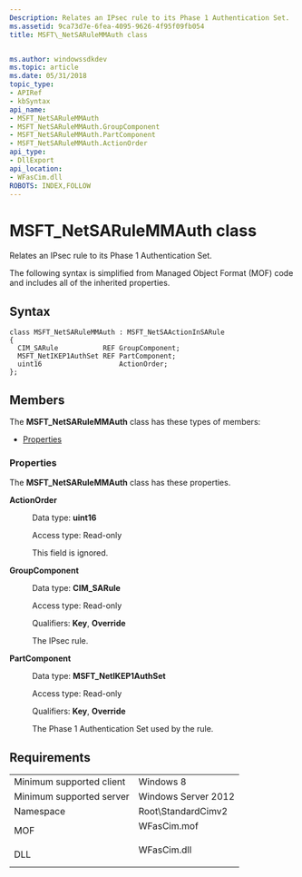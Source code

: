 ```yaml
---
Description: Relates an IPsec rule to its Phase 1 Authentication Set.
ms.assetid: 9ca73d7e-6fea-4095-9626-4f95f09fb054
title: MSFT\_NetSARuleMMAuth class


ms.author: windowssdkdev
ms.topic: article
ms.date: 05/31/2018
topic_type: 
- APIRef
- kbSyntax
api_name: 
- MSFT_NetSARuleMMAuth
- MSFT_NetSARuleMMAuth.GroupComponent
- MSFT_NetSARuleMMAuth.PartComponent
- MSFT_NetSARuleMMAuth.ActionOrder
api_type: 
- DllExport
api_location: 
- WFasCim.dll
ROBOTS: INDEX,FOLLOW
---
```


# MSFT\_NetSARuleMMAuth class

Relates an IPsec rule to its Phase 1 Authentication Set.

The following syntax is simplified from Managed Object Format (MOF) code and includes all of the inherited properties.

## Syntax

``` syntax
class MSFT_NetSARuleMMAuth : MSFT_NetSAActionInSARule
{
  CIM_SARule           REF GroupComponent;
  MSFT_NetIKEP1AuthSet REF PartComponent;
  uint16                   ActionOrder;
};
```

## Members

The **MSFT\_NetSARuleMMAuth** class has these types of members:

-   [Properties](#properties)

### Properties

The **MSFT\_NetSARuleMMAuth** class has these properties.

<dl> <dt>

**ActionOrder**
</dt> <dd> <dl> <dt>

Data type: **uint16**
</dt> <dt>

Access type: Read-only
</dt> </dl>

This field is ignored.

</dd> <dt>

**GroupComponent**
</dt> <dd> <dl> <dt>

Data type: **CIM\_SARule**
</dt> <dt>

Access type: Read-only
</dt> <dt>

Qualifiers: **Key**, **Override**
</dt> </dl>

The IPsec rule.

</dd> <dt>

**PartComponent**
</dt> <dd> <dl> <dt>

Data type: **MSFT\_NetIKEP1AuthSet**
</dt> <dt>

Access type: Read-only
</dt> <dt>

Qualifiers: **Key**, **Override**
</dt> </dl>

The Phase 1 Authentication Set used by the rule.

</dd> </dl>

## Requirements



|                                     |                                                                                        |
|-------------------------------------|----------------------------------------------------------------------------------------|
| Minimum supported client<br/> | Windows 8<br/>                                                                   |
| Minimum supported server<br/> | Windows Server 2012<br/>                                                         |
| Namespace<br/>                | Root\\StandardCimv2<br/>                                                         |
| MOF<br/>                      | <dl> <dt>WFasCim.mof</dt> </dl> |
| DLL<br/>                      | <dl> <dt>WFasCim.dll</dt> </dl> |



 

 




